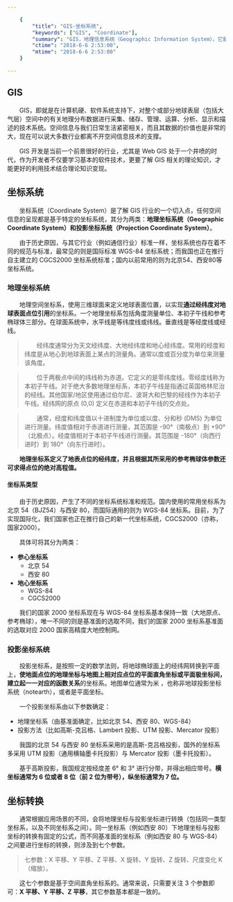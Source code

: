 ```yaml
---

    {
        "title": "GIS-坐标系统",
        "keywords": ["GIS", "Coordinate"],
        "summary": "GIS，地理信息系统（Geographic Information System），它是一种特定的十分重要的空间信息系统，坐标系统是 GIS 理论知识中最基本的而且最关键的一点。",
        "ctime": "2018-6-6 2:53:00",
        "mtime": "2018-6-6 2:53:00"
    }

--- 
```


## GIS 

　　GIS，即就是在计算机硬、软件系统支持下，对整个或部分地球表层（包括大气层）空间中的有关地理分布数据进行采集、储存、管理、运算、分析、显示和描述的技术系统。空间信息与我们日常生活紧密相关，而且其数据的价值也是非常的大，现在可以说大多数行业都离不开空间信息技术的支撑。

　　GIS 开发是当前一个前景很好的行业，尤其是 Web GIS 处于一个井喷的时代，作为开发者不仅要学习基本的软件技术，更要了解 GIS 相关的理论知识，才能更好的利用技术结合理论知识变现。

## 坐标系统

　　坐标系统（Coordinate System）是了解 GIS 行业的一个切入点，任何空间信息的呈现都是基于特定的坐标系统，其分为两类：**地理坐标系统（Geographic Coordinate System）和投影坐标系统（Projection Coordinate System）**。

　　由于历史原因，与其它行业（例如通信行业）标准一样，坐标系统也存在着不同的规范与标准，最常见的则是国际标准 WGS-84 坐标系统；而我国也正在推行自主建立的 CGCS2000 坐标系统标准；国内以前常用的则为北京54、西安80等坐标系统。

### 地理坐标系统

　　地理空间坐标系，使用三维球面来定义地球表面位置，以实现**通过经纬度对地球表面点位引用**的坐标系。一个地理坐标系包括角度测量单位、本初子午线和参考椭球体三部分。在球面系统中，水平线是等纬度线或纬线。垂直线是等经度线或经线。

> 　　经纬度通常分为天文经纬度、大地经纬度和地心经纬度。常用的经度和纬度是从地心到地球表面上某点的测量角。通常以度或百分度为单位来测量该角度。

> 　　位于两极点中间的纬线称为赤道。它定义的是零纬度线。零经度线称为本初子午线。对于绝大多数地理坐标系，本初子午线是指通过英国格林尼治的经线。其他国家/地区使用通过伯尔尼、波哥大和巴黎的经线作为本初子午线。经纬网的原点 (0,0) 定义在赤道和本初子午线的交点处。

> 　　通常，经度和纬度值以十进制度为单位或以度、分和秒 (DMS) 为单位进行测量。纬度值相对于赤道进行测量，其范围是 -90°（南极点）到 +90°（北极点）。经度值相对于本初子午线进行测量。其范围是 -180°（向西行进时）到 180°（向东行进时）。

　　**地理坐标系定义了地表点位的经纬度，并且根据其所采用的参考椭球体参数还可求得点位的绝对高程值。**

#### 坐标系类型

　　由于历史原因，产生了不同的坐标系统标准和规范。国内使用的常用坐标系为北京 54（BJZ54）与西安 80，而国际通用的则为 WGS-84 坐标系。目前，为了实现国际化，我们国家也正在推行自己的新一代坐标系统，CGCS2000（亦称，国家2000）。

　　具体可将其分为两类：

- **参心坐标系**
    - 北京 54
    - 西安 80
- **地心坐标系**
    - WGS-84
    - CGCS2000

　　我们的国家 2000 坐标系现在与 WGS-84 坐标系基本保持一致（大地原点、参考椭球），唯一不同的则是基准面的选取不同，我们的国家 2000 坐标系基准面的选取对应 2000 国家高精度大地控制网。

### 投影坐标系统

　　投影坐标系，是按照一定的数学法则，将地球椭球面上的经纬网转换到平面上，**使地面点位的地理坐标与地图上相对应点位的平面直角坐标或平面极坐标间，建立起一一对应的函数关系**的坐标系。地图单位通常为米 ，也称非地球投影坐标系统（notearth），或者是平面坐标。

　　一个投影坐标系由以下参数确定：

- 地理坐标系（由基准面确定，比如北京 54、西安 80、WGS-84）
- 投影方法（比如高斯-克吕格、Lambert 投影、UTM 投影、Mercator 投影）

　　我国的北京 54 与西安 80 坐标系采用的是高斯-克吕格投影，国外的坐标系多采用 UTM 投影（通用横轴墨卡托投影）与 Mercator 投影（墨卡托投影）。

　　基于高斯投影，我国规定按经度差 6° 和 3° 进行分带，并得出相应带号。**横坐标通常为 6 位或者 8 位（前 2 位为带号），纵坐标通常为 7 位。**

## 坐标转换

　　通常根据应用场景的不同，会将地理坐标与投影坐标进行转换（包括同一类型坐标系，以及不同坐标系之间）。同一坐标系（例如西安 80）下地理坐标与投影坐标的转换有固定的公式，而不同基准面的坐标系（例如西安 80 与 WGS-84）之间要进行坐标的转换，则涉及到七个参数。

> 七参数：X 平移、Y 平移、Z 平移、X 旋转、Y 旋转、Z 旋转、尺度变化 K（缩放）。

　　这七个参数是基于空间直角坐标系的。通常来说，只需要关注 3 个参数即可：**X 平移、Y 平移、Z 平移**，其它参数基本都是一致的。